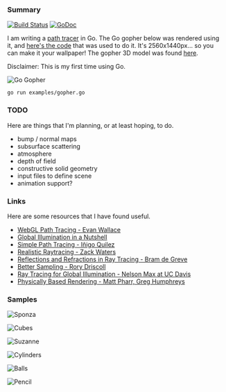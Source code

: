 ### Summary

[![Build Status](https://travis-ci.org/fogleman/pt.png)](https://travis-ci.org/fogleman/pt) [![GoDoc](https://godoc.org/github.com/fogleman/pt/pt?status.svg)](https://godoc.org/github.com/fogleman/pt/pt)

I am writing a [path tracer](http://en.wikipedia.org/wiki/Path_tracing) in Go. The Go gopher below was rendered using it, and [here's the code](https://github.com/fogleman/pt/blob/master/examples/gopher.go) that was used to do it. It's 2560x1440px... so you can make it your wallpaper! The gopher 3D model was found [here](https://github.com/golang-samples/gopher-3d).

Disclaimer: This is my first time using Go.

![Go Gopher](http://i.imgur.com/buSF7m5.png)

    go run examples/gopher.go

### TODO

Here are things that I'm planning, or at least hoping, to do.

* bump / normal maps
* subsurface scattering
* atmosphere
* depth of field
* constructive solid geometry
* input files to define scene
* animation support?

### Links

Here are some resources that I have found useful.

* [WebGL Path Tracing - Evan Wallace](http://madebyevan.com/webgl-path-tracing/)
* [Global Illumination in a Nutshell](http://www.thepolygoners.com/tutorials/GIIntro/GIIntro.htm)
* [Simple Path Tracing - Iñigo Quilez](http://www.iquilezles.org/www/articles/simplepathtracing/simplepathtracing.htm)
* [Realistic Raytracing - Zack Waters](http://web.cs.wpi.edu/~emmanuel/courses/cs563/write_ups/zackw/realistic_raytracing.html)
* [Reflections and Refractions in Ray Tracing - Bram de Greve](http://graphics.stanford.edu/courses/cs148-10-summer/docs/2006--degreve--reflection_refraction.pdf)
* [Better Sampling - Rory Driscoll](http://www.rorydriscoll.com/2009/01/07/better-sampling/)
* [Ray Tracing for Global Illumination - Nelson Max at UC Davis](https://www.youtube.com/playlist?list=PLslgisHe5tBPckSYyKoU3jEA4bqiFmNBJ)
* [Physically Based Rendering - Matt Pharr, Greg Humphreys](http://www.amazon.com/Physically-Based-Rendering-Second-Edition/dp/0123750792)

### Samples

![Sponza](http://i.imgur.com/wjNZJPT.png)

![Cubes](http://i.imgur.com/Ypn3WCI.png)

![Suzanne](http://i.imgur.com/eI5yLu7.png)

![Cylinders](http://i.imgur.com/yVeil5G.png)

![Balls](http://i.imgur.com/2PNvTgE.png)

![Pencil](http://i.imgur.com/m6drd9s.png)
